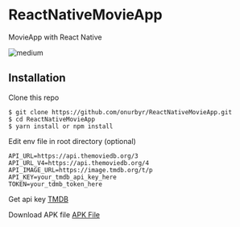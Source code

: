 # ReactNativeMovieApp

MovieApp with React Native 

![medium](https://user-images.githubusercontent.com/61909278/167312614-eb23e937-dfdc-4614-9fe0-cd7b8eb2a431.png)


## Installation
Clone this repo
```
$ git clone https://github.com/onurbyr/ReactNativeMovieApp.git
$ cd ReactNativeMovieApp
$ yarn install or npm install
```
Edit env file in root directory (optional)
```
API_URL=https://api.themoviedb.org/3
API_URL_V4=https://api.themoviedb.org/4
API_IMAGE_URL=https://image.tmdb.org/t/p
API_KEY=your_tmdb_api_key_here
TOKEN=your_tdmb_token_here
```
Get api key [TMDB](https://www.themoviedb.org/)

Download APK file
[APK File](https://drive.google.com/file/d/1z8w8GXDryOLYFFLm5QumRNSEIrHd6tri/view?usp=sharing)
